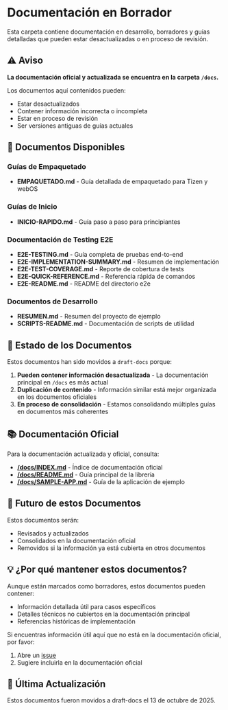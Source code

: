 # Documentación en Borrador

Esta carpeta contiene documentación en desarrollo, borradores y guías detalladas que pueden estar desactualizadas o en proceso de revisión.

## ⚠️ Aviso

**La documentación oficial y actualizada se encuentra en la carpeta `/docs`.**

Los documentos aquí contenidos pueden:
- Estar desactualizados
- Contener información incorrecta o incompleta
- Estar en proceso de revisión
- Ser versiones antiguas de guías actuales

## 📄 Documentos Disponibles

### Guías de Empaquetado
- **EMPAQUETADO.md** - Guía detallada de empaquetado para Tizen y webOS

### Guías de Inicio
- **INICIO-RAPIDO.md** - Guía paso a paso para principiantes

### Documentación de Testing E2E
- **E2E-TESTING.md** - Guía completa de pruebas end-to-end
- **E2E-IMPLEMENTATION-SUMMARY.md** - Resumen de implementación
- **E2E-TEST-COVERAGE.md** - Reporte de cobertura de tests
- **E2E-QUICK-REFERENCE.md** - Referencia rápida de comandos
- **E2E-README.md** - README del directorio e2e

### Documentos de Desarrollo
- **RESUMEN.md** - Resumen del proyecto de ejemplo
- **SCRIPTS-README.md** - Documentación de scripts de utilidad

## 🔄 Estado de los Documentos

Estos documentos han sido movidos a `draft-docs` porque:

1. **Pueden contener información desactualizada** - La documentación principal en `/docs` es más actual
2. **Duplicación de contenido** - Información similar está mejor organizada en los documentos oficiales
3. **En proceso de consolidación** - Estamos consolidando múltiples guías en documentos más coherentes

## 📚 Documentación Oficial

Para la documentación actualizada y oficial, consulta:

- **[/docs/INDEX.md](../docs/INDEX.md)** - Índice de documentación oficial
- **[/docs/README.md](../docs/README.md)** - Guía principal de la librería
- **[/docs/SAMPLE-APP.md](../docs/SAMPLE-APP.md)** - Guía de la aplicación de ejemplo

## 🔮 Futuro de estos Documentos

Estos documentos serán:
- Revisados y actualizados
- Consolidados en la documentación oficial
- Removidos si la información ya está cubierta en otros documentos

## 💡 ¿Por qué mantener estos documentos?

Aunque están marcados como borradores, estos documentos pueden contener:
- Información detallada útil para casos específicos
- Detalles técnicos no cubiertos en la documentación principal
- Referencias históricas de implementación

Si encuentras información útil aquí que no está en la documentación oficial, por favor:
1. Abre un [issue](https://github.com/tonybolanyo/smart-tv-analytics-lib/issues)
2. Sugiere incluirla en la documentación oficial

## 📅 Última Actualización

Estos documentos fueron movidos a draft-docs el 13 de octubre de 2025.
